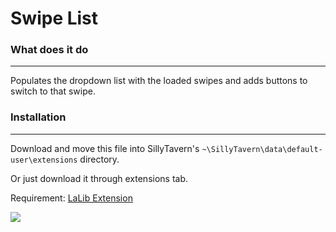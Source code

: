 # **Swipe List**

### What does it do
___

Populates the dropdown list with the loaded swipes and adds buttons to switch to that swipe.


### Installation
___
Download and move this file into SillyTavern's `~\SillyTavern\data\default-user\extensions` directory.

Or just download it through extensions tab.

Requirement: [LaLib Extension](https://github.com/LenAnderson/SillyTavern-LALib)

![](https://files.catbox.moe/bccthg.png)



